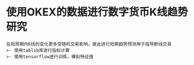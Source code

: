 # 使用OKEX的数据进行数字货币K线趋势研究
	在短周期内K线的变化更多受随机交易影响，故此进行短期趋势预测用于指导断线交易
	>- 使用tablib库进行指标计算
	>- 使用tensorflow进行训练，模拟特征值